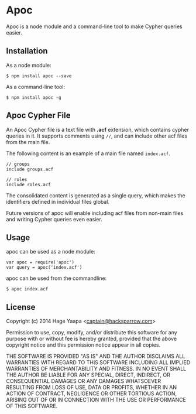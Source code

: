 Apoc
====

Apoc is a node module and a command-line tool to make Cypher queries easier.

## Installation

As a node module:

```
$ npm install apoc --save
```

As a command-line tool:

```
$ npm install apoc -g
```

## Apoc Cypher File

An Apoc Cypher file is a text file with **.acf** extension, which contains cypher queries in it. It supports comments using `//`, and can include other acf files from the main file.

The following content is an example of a main file named `index.acf`.

```
// groups
include groups.acf

// roles
include roles.acf
```

The consolidated content is generated as a single query, which makes the identifiers defined in individual files global.

Future versions of apoc will enable including acf files from non-main files and writing Cypher queries even easier.

## Usage

apoc can be used as a node module:

```
var apoc = require('apoc')
var query = apoc('index.acf')
```

apoc can be used from the commandline:

```
$ apoc index.acf
```

## License

Copyright (c) 2014 Hage Yaapa &lt;captain@hacksparrow.com&gt;

Permission to use, copy, modify, and/or distribute this software for any purpose with or without fee is hereby granted, provided that the above copyright notice and this permission notice appear in all copies.

THE SOFTWARE IS PROVIDED "AS IS" AND THE AUTHOR DISCLAIMS ALL WARRANTIES WITH REGARD TO THIS SOFTWARE INCLUDING ALL IMPLIED WARRANTIES OF MERCHANTABILITY AND FITNESS. IN NO EVENT SHALL THE AUTHOR BE LIABLE FOR ANY SPECIAL, DIRECT, INDIRECT, OR CONSEQUENTIAL DAMAGES OR ANY DAMAGES WHATSOEVER RESULTING FROM LOSS OF USE, DATA OR PROFITS, WHETHER IN AN ACTION OF CONTRACT, NEGLIGENCE OR OTHER TORTIOUS ACTION, ARISING OUT OF OR IN CONNECTION WITH THE USE OR PERFORMANCE OF THIS SOFTWARE.

